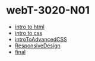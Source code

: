 # webT-3020-N01
<ul>
  <li><a href="https://lcash133.github.io/webT-3020-N01/indexx.html" target="_blank">intro to html</a></li>
  <li><a href="https://lcash133.github.io/webT-3020-N01/introToCss/indexx.html" target="_blank">intro to css</a></li>
  <li><a href="https://lcash133.github.io/webT-3020-N01/introToAdvancedCSS/indexx.html" target="_blank">introToAdvancedCSS</a></li>
  <li><a href="https://lcash133.github.io/webT-3020-N01/ResponsiveDesign/indexx.html" target="_blank">ResponsiveDesign</a></li>
  <li><a href="https://lcash133.github.io/webT-3020-N01/final/AllTheAnime.html" target="_blank">final</a></li>
</ul>
